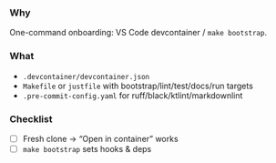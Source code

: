 ### Why
One-command onboarding: VS Code devcontainer / `make bootstrap`.

### What
- `.devcontainer/devcontainer.json`
- `Makefile` or `justfile` with bootstrap/lint/test/docs/run targets
- `.pre-commit-config.yaml` for ruff/black/ktlint/markdownlint

### Checklist
- [ ] Fresh clone → “Open in container” works
- [ ] `make bootstrap` sets hooks & deps